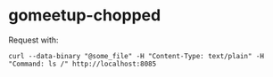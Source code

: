 # gomeetup-chopped

Request with:

```
curl --data-binary "@some_file" -H "Content-Type: text/plain" -H "Command: ls /" http://localhost:8085
```
